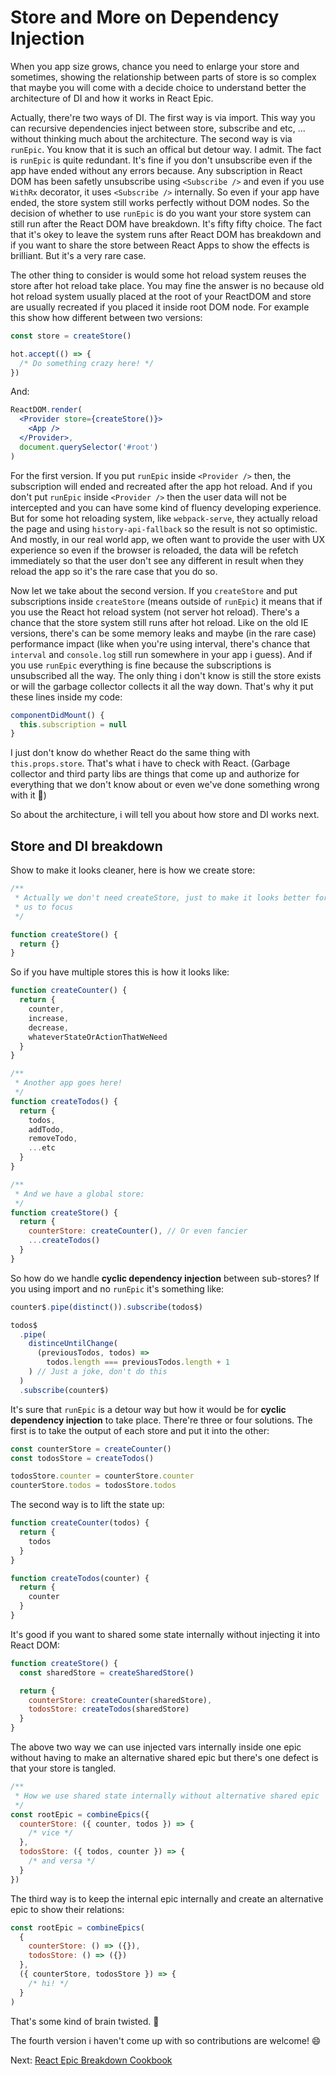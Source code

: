 # Store and More on Dependency Injection

When you app size grows, chance you need to enlarge your store and sometimes, showing the relationship between parts of store is so complex that maybe you will come with a decide choice to understand better the architecture of DI and how it works in React Epic.

Actually, there're two ways of DI. The first way is via import. This way you can recursive dependencies inject between store, subscribe and etc, ... without thinking much about the architecture. The second way is via `runEpic`. You know that it is such an offical but detour way. I admit. The fact is `runEpic` is quite redundant. It's fine if you don't unsubscribe even if the app have ended without any errors because. Any subscription in React DOM has been safetly unsubscribe using `<Subscribe />` and even if you use `WithRx` decorator, it uses `<Subscribe />` internally. So even if your app have ended, the store system still works perfectly without DOM nodes. So the decision of whether to use `runEpic` is do you want your store system can still run after the React DOM have breakdown. It's fifty fifty choice. The fact that it's okey to leave the system runs after React DOM has breakdown and if you want to share the store between React Apps to show the effects is brilliant. But it's a very rare case.

The other thing to consider is would some hot reload system reuses the store after hot reload take place. You may fine the answer is no because old hot reload system usually placed at the root of your ReactDOM and store are usually recreated if you placed it inside root DOM node. For example this show how different between two versions:

```jsx
const store = createStore()

hot.accept(() => {
  /* Do something crazy here! */
})
```

And:

```jsx
ReactDOM.render(
  <Provider store={createStore()}>
    <App />
  </Provider>,
  document.querySelector('#root')
)
```

For the first version. If you put `runEpic` inside `<Provider />` then, the subscription will ended and recreated after the app hot reload. And if you don't put `runEpic` inside `<Provider />` then the user data will not be intercepted and you can have some kind of fluency developing experience. But for some hot reloading system, like `webpack-serve`, they actually reload the page and using `history-api-fallback` so the result is not so optimistic. And mostly, in our real world app, we often want to provide the user with UX experience so even if the browser is reloaded, the data will be refetch immediately so that the user don't see any different in result when they reload the app so it's the rare case that you do so.

Now let we take about the second version. If you `createStore` and put subscriptions inside `createStore` (means outside of `runEpic`) it means that if you use the React hot reload system (not server hot reload). There's a chance that the store system still runs after hot reload. Like on the old IE versions, there's can be some memory leaks and maybe (in the rare case) performance impact (like when you're using interval, there's chance that `interval` and `console.log` still run somewhere in your app i guess). And if you use `runEpic` everything is fine because the subscriptions is unsubscribed all the way. The only thing i don't know is still the store exists or will the garbage collector collects it all the way down. That's why it put these lines inside my code:

```jsx
componentDidMount() {
  this.subscription = null
}
```

I just don't know do whether React do the same thing with `this.props.store`. That's what i have to check with React. (Garbage collector and third party libs are things that come up and authorize for everything that we don't know about or even we've done something wrong with it 🤣)

So about the architecture, i will tell you about how store and DI works next.

## Store and DI breakdown

Show to make it looks cleaner, here is how we create store:

```jsx
/**
 * Actually we don't need createStore, just to make it looks better for
 * us to focus
 */

function createStore() {
  return {}
}
```

So if you have multiple stores this is how it looks like:

```jsx
function createCounter() {
  return {
    counter,
    increase,
    decrease,
    whateverStateOrActionThatWeNeed
  }
}

/**
 * Another app goes here!
 */
function createTodos() {
  return {
    todos,
    addTodo,
    removeTodo,
    ...etc
  }
}

/**
 * And we have a global store:
 */
function createStore() {
  return {
    counterStore: createCounter(), // Or even fancier
    ...createTodos()
  }
}
```

So how do we handle **cyclic dependency injection** between sub-stores? If you using import and no `runEpic` it's something like:

```jsx
counter$.pipe(distinct()).subscribe(todos$)

todos$
  .pipe(
    distinceUntilChange(
      (previousTodos, todos) =>
        todos.length === previousTodos.length + 1
    ) // Just a joke, don't do this
  )
  .subscribe(counter$)
```

It's sure that `runEpic` is a detour way but how it would be for **cyclic dependency injection** to take place. There're three or four solutions. The first is to take the output of each store and put it into the other:

```jsx
const counterStore = createCounter()
const todosStore = createTodos()

todosStore.counter = counterStore.counter
counterStore.todos = todosStore.todos
```

The second way is to lift the state up:

```jsx
function createCounter(todos) {
  return {
    todos
  }
}

function createTodos(counter) {
  return {
    counter
  }
}
```

It's good if you want to shared some state internally without injecting it into React DOM:

```jsx
function createStore() {
  const sharedStore = createSharedStore()

  return {
    counterStore: createCounter(sharedStore),
    todosStore: createTodos(sharedStore)
  }
}
```

The above two way we can use injected vars internally inside one epic without having to make an alternative shared epic but there's one defect is that your store is tangled.

```jsx
/**
 * How we use shared state internally without alternative shared epic
 */
const rootEpic = combineEpics({
  counterStore: ({ counter, todos }) => {
    /* vice */
  },
  todosStore: ({ todos, counter }) => {
    /* and versa */
  }
})
```

The third way is to keep the internal epic internally and create an alternative epic to show their relations:

```jsx
const rootEpic = combineEpics(
  {
    counterStore: () => ({}),
    todosStore: () => ({})
  },
  ({ counterStore, todosStore }) => {
    /* hi! */
  }
)
```

That's some kind of brain twisted. 🤔

The fourth version i haven't come up with so contributions are welcome! 😄

Next: [React Epic Breakdown Cookbook](BreakdownCookbook.md)
